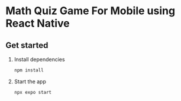 # Math Quiz Game For Mobile using React Native
## Get started

1. Install dependencies

   ```bash
   npm install
   ```

2. Start the app

   ```bash
   npx expo start
   ```